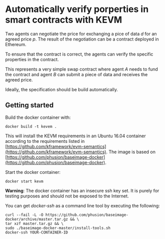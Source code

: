 # Automatically verify porperties in smart contracts with KEVM

Two agents can negotiate the price for exchanging a pice of data *d* for an agreed price *p*. The result of the negotiation can be a contract deployed in Ethereum.

To ensure that the contract is correct, the agents can verify the specific properties in the contract.

This represents a very simple swap contract where agent *A* needs to fund the contract and agent *B* can submit a piece of data and receives the agreed price.

Ideally, the specification should be build automatically.

## Getting started
Build the docker container with:
```
docker build -t kevem .
```


This will install the KEVM requirements in an Ubuntu 16.04 container according to the requirements listed in [https://github.com/kframework/evm-semantics](https://github.com/kframework/evm-semantics). The image is based on [https://github.com/phusion/baseimage-docker](https://github.com/phusion/baseimage-docker).


Start the docker container:
```
docker start kevm
```

**Warning**: The docker container has an insecure ssh key set. It is purely for testing purposes and should not be exposed to the Internet.

You can get *docker-ssh* as a command line tool by executing the following:
```
curl --fail -L -O https://github.com/phusion/baseimage-docker/archive/master.tar.gz && \
tar xzf master.tar.gz && \
sudo ./baseimage-docker-master/install-tools.sh
docker-ssh YOUR-CONTAINER-ID
```